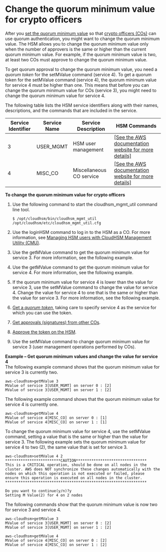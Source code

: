 # Change the quorum minimum value for crypto officers<a name="quorum-authentication-crypto-officers-change-minimum-value"></a>

After you [set the quorum minimum value](quorum-authentication-crypto-officers-first-time-setup.md#quorum-crypto-officers-set-quorum-minimum-value) so that [crypto officers \(COs\)](manage-hsm-users-cmu.md#crypto-officer) can use quorum authentication, you might want to change the quorum minimum value\. The HSM allows you to change the quorum minimum value only when the number of approvers is the same or higher than the current quorum minimum value\. For example, if the quorum minimum value is two, at least two COs must approve to change the quorum minimum value\.

To get quorum approval to change the quorum minimum value, you need a *quorum token* for the setMValue command \(service 4\)\. To get a quorum token for the setMValue command \(service 4\), the quorum minimum value for service 4 must be higher than one\. This means that before you can change the quorum minimum value for COs \(service 3\), you might need to change the quorum minimum value for service 4\.

The following table lists the HSM service identifiers along with their names, descriptions, and the commands that are included in the service\.


| Service Identifier | Service Name | Service Description | HSM Commands | 
| --- | --- | --- | --- | 
| 3 | USER\_MGMT | HSM user management |  [\[See the AWS documentation website for more details\]](http://docs.aws.amazon.com/cloudhsm/latest/userguide/quorum-authentication-crypto-officers-change-minimum-value.html)  | 
| 4 | MISC\_CO | Miscellaneous CO service |  [\[See the AWS documentation website for more details\]](http://docs.aws.amazon.com/cloudhsm/latest/userguide/quorum-authentication-crypto-officers-change-minimum-value.html)  | 

**To change the quorum minimum value for crypto officers**

1. Use the following command to start the cloudhsm\_mgmt\_util command line tool\.

   ```
   $ /opt/cloudhsm/bin/cloudhsm_mgmt_util /opt/cloudhsm/etc/cloudhsm_mgmt_util.cfg
   ```

1. Use the loginHSM command to log in to the HSM as a CO\. For more information, see [Managing HSM users with CloudHSM Management Utility \(CMU\)](manage-hsm-users-cmu.md)\.

1. Use the getMValue command to get the quorum minimum value for service 3\. For more information, see the following example\.

1. Use the getMValue command to get the quorum minimum value for service 4\. For more information, see the following example\.

1. If the quorum minimum value for service 4 is lower than the value for service 3, use the setMValue command to change the value for service 4\. Change the value for service 4 to one that is the same or higher than the value for service 3\. For more information, see the following example\.

1. [Get a *quorum token*](quorum-authentication-crypto-officers.md#quorum-crypto-officers-get-token), taking care to specify service 4 as the service for which you can use the token\.

1. [Get approvals \(signatures\) from other COs](quorum-authentication-crypto-officers.md#quorum-crypto-officers-get-approval-signatures)\.

1. [Approve the token on the HSM](quorum-authentication-crypto-officers.md#quorum-crypto-officers-approve-token)\.

1. Use the setMValue command to change quorum minimum value for service 3 \(user management operations performed by COs\)\.

**Example – Get quorum minimum values and change the value for service 4**  
The following example command shows that the quorum minimum value for service 3 is currently two\.  

```
aws-cloudhsm>getMValue 3
MValue of service 3[USER_MGMT] on server 0 : [2]
MValue of service 3[USER_MGMT] on server 1 : [2]
```
The following example command shows that the quorum minimum value for service 4 is currently one\.  

```
aws-cloudhsm>getMValue 4
MValue of service 4[MISC_CO] on server 0 : [1]
MValue of service 4[MISC_CO] on server 1 : [1]
```
To change the quorum minimum value for service 4, use the setMValue command, setting a value that is the same or higher than the value for service 3\. The following example sets the quorum minimum value for service 4 to two \(2\), the same value that is set for service 3\.  

```
aws-cloudhsm>setMValue 4 2
*************************CAUTION********************************
This is a CRITICAL operation, should be done on all nodes in the
cluster. AWS does NOT synchronize these changes automatically with the
nodes on which this operation is not executed or failed, please
ensure this operation is executed on all nodes in the cluster.
****************************************************************

Do you want to continue(y/n)?y
Setting M Value(2) for 4 on 2 nodes
```
The following commands show that the quorum minimum value is now two for service 3 and service 4\.  

```
aws-cloudhsm>getMValue 3
MValue of service 3[USER_MGMT] on server 0 : [2]
MValue of service 3[USER_MGMT] on server 1 : [2]
```

```
aws-cloudhsm>getMValue 4
MValue of service 4[MISC_CO] on server 0 : [2]
MValue of service 4[MISC_CO] on server 1 : [2]
```